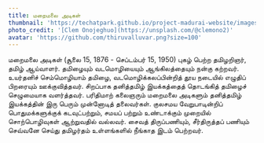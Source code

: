 ```yaml
---
title: மறைமலை அடிகள்
thumbnail: 'https://techatpark.github.io/project-madurai-website/images/Man_icon.svg'
photo_credit: '[Clem Onojeghuo](https://unsplash.com/@clemono2)'
avatar: 'https://github.com/thiruvalluvar.png?size=100'
---
```


மறைமலை அடிகள் (சூலை 15, 1876 - செப்டம்பர் 15, 1950) புகழ் பெற்ற தமிழறிஞர், தமிழ் ஆய்வாளர். தமிழையும் வடமொழியையும் ஆங்கிலத்தையும் நன்கு கற்றவர். உயர்தனிச் செம்மொழியாம் தமிழை, வடமொழிக்கலப்பின்றித் தூய நடையில் எழுதிப் பிறரையும் ஊக்குவித்தவர். சிறப்பாக தனித்தமிழ் இயக்கத்தைத் தொடங்கித் தமிழைச் செழுமையாக வளர்த்தவர். பரிதிமாற் கலைஞரும் மறைமலை அடிகளும் தனித்தமிழ் இயக்கத்தின் இரு பெரும் முன்னோடித் தலைவர்கள். குலசமய வேறுபாடின்றிப் பொதுமக்களுக்குக் கடவுட்பற்றும், சமயப் பற்றும் உண்டாக்கும் முறையில் சொற்பொழிவுகள் ஆற்றுவதில் வல்லவர். சைவத் திருப்பணியும், சீர்திருத்தப் பணியும் செவ்வனே செய்து தமிழர்தம் உள்ளங்களில் நீங்காத இடம் பெற்றவர்.
